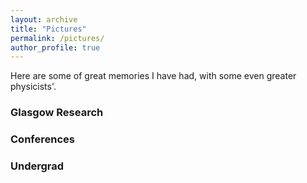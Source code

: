 ```yaml
---
layout: archive
title: "Pictures"
permalink: /pictures/
author_profile: true
---
```



Here are some of great memories I have had, with some even greater physicists'.

### Glasgow Research







### Conferences





### Undergrad
